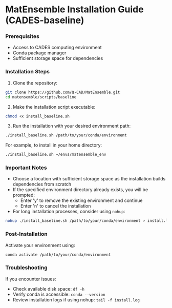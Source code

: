 # MatEnsemble Installation Guide (CADES-baseline)

### Prerequisites
- Access to CADES computing environment
- Conda package manager
- Sufficient storage space for dependencies

### Installation Steps

1. Clone the repository:
```bash
git clone https://github.com/Q-CAD/MatEnsemble.git
cd matensemble/scripts/baseline
```

2. Make the installation script executable:
```bash
chmod +x install_baseline.sh
```

3. Run the installation with your desired environment path:
```bash
./install_baseline.sh /path/to/your/conda/environment
```

For example, to install in your home directory:
```bash
./install_baseline.sh ~/envs/matensemble_env
```

### Important Notes

- Choose a location with sufficient storage space as the installation builds dependencies from scratch
- If the specified environment directory already exists, you will be prompted:
  - Enter 'y' to remove the existing environment and continue
  - Enter 'n' to cancel the installation
- For long installation processes, consider using `nohup`:
```bash
nohup ./install_baseline.sh /path/to/your/conda/environment > install.log 2>&1 &
```

### Post-Installation

Activate your environment using:
```bash
conda activate /path/to/your/conda/environment
```

### Troubleshooting

If you encounter issues:
- Check available disk space: `df -h`
- Verify conda is accessible: `conda --version`
- Review installation logs if using nohup: `tail -f install.log`